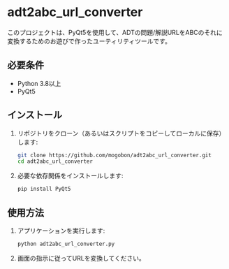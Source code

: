 # adt2abc_url_converter

このプロジェクトは、PyQt5を使用して、ADTの問題/解説URLをABCのそれに変換するためのお遊びで作ったユーティリティツールです。

## 必要条件

- Python 3.8以上
- PyQt5

## インストール

1. リポジトリをクローン（あるいはスクリプトをコピーしてローカルに保存）します:

    ```bash
    git clone https://github.com/mogobon/adt2abc_url_converter.git
    cd adt2abc_url_converter
    ```

2. 必要な依存関係をインストールします:

    ```bash
    pip install PyQt5
    ```

## 使用方法

1. アプリケーションを実行します:

    ```bash
    python adt2abc_url_converter.py
    ```

2. 画面の指示に従ってURLを変換してください。
